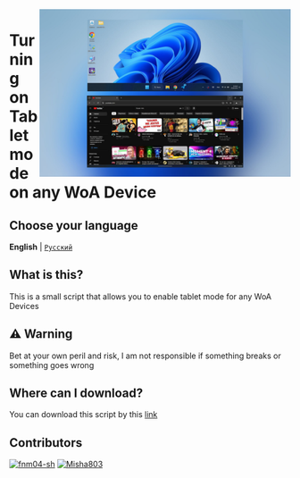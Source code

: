 <img align="right" src="https://github.com/fnm04-sh/tablet-mode-script/blob/main/tablet_mode.jpg" width="450" alt="da">


# Turning on Tablet mode on any WoA Device

## Сhoose your language
**English** | [`Pусский`](README-ru.md)

## What is this?
This is a small script that allows you to enable tablet mode for any WoA Devices

## ⚠️ Warning
Bet at your own peril and risk, I am not responsible if something breaks or something goes wrong

## Where can I download?
You can download this script by this [link](https://github.com/Misha803/My-Scripts/releases/tag/Optimized-Taskbar-Control)

## Contributors

[<img alt="fnm04-sh" src="https://images.weserv.nl/?url=https://avatars.githubusercontent.com/u/91214755?v=4&w=45&fit=cover&mask=circle&maxage=7d" />](https://github.com/fnm04-sh)
[<img alt="Misha803" src="https://images.weserv.nl/?url=https://avatars.githubusercontent.com/u/118528504?v=4&w=45&fit=cover&mask=circle&maxage=7d" />](https://github.com/Misha803)
